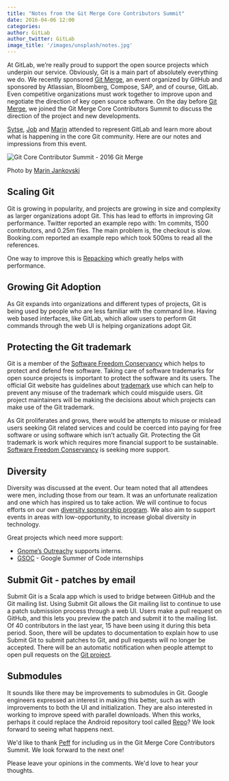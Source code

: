 ```yaml
---
title: "Notes from the Git Merge Core Contributors Summit"
date: 2016-04-06 12:00
categories:
author: GitLab
author_twitter: GitLab
image_title: '/images/unsplash/notes.jpg'
---
```


At GitLab, we’re really proud to support the open source projects which underpin
our service. Obviously, Git is a main part of absolutely everything we do.
We recently sponsored [Git Merge](http://git-merge.com/#sponsors), an event
organized by GitHub and sponsored by Atlassian, Bloomberg, Compose, SAP, and of
course, GitLab. Even competitive organizations must work together to improve
upon and negotiate the direction of key open source software.
On the day before [Git Merge](http://www.git-merge.com), we joined the Git Merge
Core Contributors Summit to discuss the direction of the project and new
developments.

[Sytse](https://twitter.com/sytses), [Job](https://twitter.com/jobvo) and [Marin](https://twitter.com/maxlazio)
attended to represent GitLab and learn more about what is happening in the core
Git community. Here are our notes and impressions from this event.

<!--more-->

![Git Core Contributor Summit - 2016 Git Merge](/images/blogimages/git-core-contrib-summit-2016-marin.jpg)

Photo by [Marin Jankovski](https://twitter.com/maxlazio)

## Scaling Git  

Git is growing in popularity, and projects are growing in size and complexity
as larger organizations adopt Git. This has lead to efforts in improving Git
performance. Twitter reported an example repo with: 1m commits,
1500 contributors, and 0.25m files. The main problem is, the checkout is slow.
Booking.com reported an example repo which took 500ms to read all the references.  

One way to improve this is [Repacking](https://www.kernel.org/pub/software/scm/git/docs/git-repack.html)
which greatly helps with performance.

## Growing Git Adoption  

As Git expands into organizations and different types of projects, Git is being
used by people who are less familiar with the command line. Having web based
interfaces, like GitLab, which allow users to perform Git commands through the
web UI is helping organizations adopt Git.  

## Protecting the Git trademark  

Git is a member of the [Software Freedom Conservancy](http://sfconservancy.org/)
which helps to protect and defend free software. Taking care of software
trademarks for open source projects is important to protect the software and
its users. The official Git website has guidelines about
[trademark](https://git-scm.com/trademark) use which can help to prevent any
misuse of the trademark which could misguide users. Git project maintainers
will be making the decisions about which projects can make use of the Git trademark.  

As Git proliferates and grows, there would be attempts to misuse or mislead
users seeking Git related services and could be coerced into paying for free
software or using software which isn’t actually Git. Protecting the Git
trademark is work which requires more financial support to be sustainable.
[Software Freedom Conservancy](http://sfconservancy.org/donate/) is seeking
more support.  

## Diversity  

Diversity was discussed at the event. Our team noted that all attendees were men,
including those from our team. It was an unfortunate realization and one which
has inspired us to take action. We will continue to focus efforts on our own
[diversity sponsorship program](https://about.gitlab.com/community/sponsorship/).
We also aim to support events in areas with
low-opportunity, to increase global diversity in technology.

Great projects which need more support:  

- [Gnome’s Outreachy](https://www.gnome.org/outreachy/) supports interns.  
- [GSOC](https://developers.google.com/open-source/gsoc/) - Google Summer of Code internships  


## Submit Git - patches by email

Submit Git is a Scala app which is used to bridge between GitHub and the Git
mailing list. Using Submit Git allows the Git mailing list to continue to use a
patch submission process through a web UI. Users make a pull request on GitHub,
and this lets you preview the patch and submit it to the mailing list.
Of 40 contributors in the last year, 15 have been using it during this beta
period. Soon, there will be updates to documentation to explain how to use
Submit Git to submit patches to Git, and pull requests will no longer be
accepted. There will be an automatic notification when people attempt to open
pull requests on the [Git project](https://github.com/rtyley/submitgit).  

## Submodules

It sounds like there may be improvements to submodules in Git.
Google engineers expressed an interest in making
this better, such as with improvements to both the UI and initialization.
They are also interested in working to improve speed with parallel downloads.
When this works, perhaps it could replace the Android repository tool called
[Repo](https://source.android.com/source/developing.html)?
We look forward to seeing what happens next.


We'd like to thank [Peff](https://github.com/peff) for including us in the Git
Merge Core Contributors Summit. We look forward to the next one!  

Please leave your opinions in the comments. We'd love to hear your thoughts.
